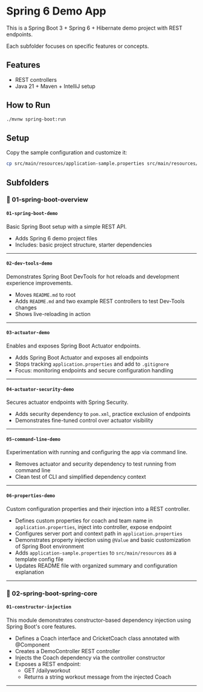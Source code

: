 # Spring 6 Demo App

This is a Spring Boot 3 + Spring 6 + Hibernate demo project with REST endpoints.

Each subfolder focuses on specific features or concepts.

## Features

- REST controllers
- Java 21 + Maven + IntelliJ setup

## How to Run

```bash
./mvnw spring-boot:run
```

## Setup

Copy the sample configuration and customize it:

```bash
cp src/main/resources/application-sample.properties src/main/resources/application.properties
```

## Subfolders

### 📁 01-spring-boot-overview

#### `01-spring-boot-demo`
Basic Spring Boot setup with a simple REST API.

- Adds Spring 6 demo project files
- Includes: basic project structure, starter dependencies

---

#### `02-dev-tools-demo`
Demonstrates Spring Boot DevTools for hot reloads and development experience improvements.

- Moves `README.md` to root
- Adds `README.md` and two example REST controllers to test Dev-Tools changes
- Shows live-reloading in action

---

#### `03-actuator-demo`
Enables and exposes Spring Boot Actuator endpoints.

- Adds Spring Boot Actuator and exposes all endpoints
- Stops tracking `application.properties` and add to `.gitignore`
- Focus: monitoring endpoints and secure configuration handling

---

#### `04-actuator-security-demo`
Secures actuator endpoints with Spring Security.

- Adds security dependency to `pom.xml`, practice exclusion of endpoints
- Demonstrates fine-tuned control over actuator visibility

---

#### `05-command-line-demo`
Experimentation with running and configuring the app via command line.

- Removes actuator and security dependency to test running from command line
- Clean test of CLI and simplified dependency context

---

#### `06-properties-demo`
Custom configuration properties and their injection into a REST controller.

- Defines custom properties for coach and team name in `application.properties`, inject into controller, expose endpoint
- Configures server port and context path in `application.properties`
- Demonstrates property injection using `@Value` and basic customization of Spring Boot environment 
- Adds `application-sample.properties` to `src/main/resources` as a template config file
- Updates README file with organized summary and configuration explanation

---

### 📁 02-spring-boot-spring-core

#### `01-constructor-injection`
This module demonstrates constructor-based dependency injection using Spring Boot's core features.

- Defines a Coach interface and CricketCoach class annotated with @Component
- Creates a DemoController REST controller
- Injects the Coach dependency via the controller constructor
- Exposes a REST endpoint:
  - GET /dailyworkout
  - Returns a string workout message from the injected Coach

---